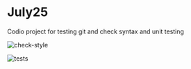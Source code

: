 # July25
Codio project for testing git and check syntax and unit testing

![check-style](https://github.com/DeniseFitz/July25/actions/workflows/checkstyle.yaml/badge.svg)

![tests](https://github.com/DeniseFitz/July25/actions/workflows/test.yaml/badge.svg)